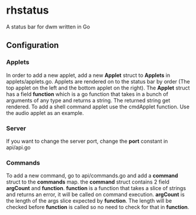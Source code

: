 # rhstatus
A status bar for dwm written in Go
## Configuration
### Applets
In order to add a new applet, add a new **Applet** struct to **Applets** in 
applets/applets.go.
Applets are rendered on to the status bar by order (The top applet on the left
and the bottom applet on the right). 
The **Applet** struct has a field **function**
which is a go function that takes in a bunch of arguments of any type and returns
a string. The returned string get rendered. To add a shell command applet use the
cmdApplet function. Use the audio applet as an example.
### Server
If you want to change the server port, change the **port** constant in api/api.go
### Commands
To add a new command, go to api/commands.go and add a **command** struct to the
**commands** map. the **command** struct contains 2 field **argCount** and 
**function**. **function** is a function that takes a slice of strings and returns
an error, it will be called on command execution. **argCount** is the length of
the args slice expected by **function**. The length will be checked before 
**function** is called so no need to check for that in **function**.
